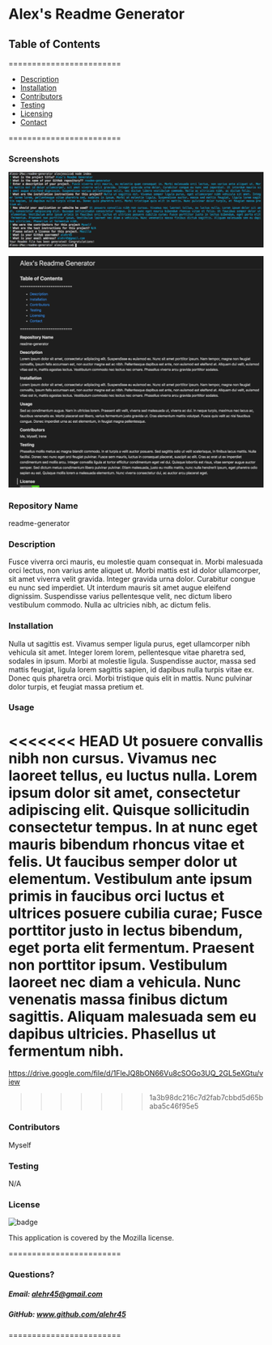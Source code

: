 
# Alex's Readme Generator


## **Table of Contents**
========================
* [Description](#description)
* [Installation](#installation)
* [Contributors](#contributors)
* [Testing](#Testing)
* [Licensing](#Licenses)
* [Contact](#questions)

========================
### **Screenshots**
![alt text](/screenshot1.png)

![alt text](/screenshot2.png)




### **Repository Name**  
readme-generator

### **Description**  
Fusce viverra orci mauris, eu molestie quam consequat in. Morbi malesuada orci lectus, non varius ante aliquet ut. Morbi mattis est id dolor ullamcorper, sit amet viverra velit gravida. Integer gravida urna dolor. Curabitur congue eu nunc sed imperdiet. Ut interdum mauris sit amet augue eleifend dignissim. Suspendisse varius pellentesque velit, nec dictum libero vestibulum commodo. Nulla ac ultricies nibh, ac dictum felis.

### **Installation**  
Nulla ut sagittis est. Vivamus semper ligula purus, eget ullamcorper nibh vehicula sit amet. Integer lorem lorem, pellentesque vitae pharetra sed, sodales in ipsum. Morbi at molestie ligula. Suspendisse auctor, massa sed mattis feugiat, ligula lorem sagittis sapien, id dapibus nulla turpis vitae ex. Donec quis pharetra orci. Morbi tristique quis elit in mattis. Nunc pulvinar dolor turpis, et feugiat massa pretium et.

### **Usage**  
<<<<<<< HEAD
Ut posuere convallis nibh non cursus. Vivamus nec laoreet tellus, eu luctus nulla. Lorem ipsum dolor sit amet, consectetur adipiscing elit. Quisque sollicitudin consectetur tempus. In at nunc eget mauris bibendum rhoncus vitae et felis. Ut faucibus semper dolor ut elementum. Vestibulum ante ipsum primis in faucibus orci luctus et ultrices posuere cubilia curae; Fusce porttitor justo in lectus bibendum, eget porta elit fermentum. Praesent non porttitor ipsum. Vestibulum laoreet nec diam a vehicula. Nunc venenatis massa finibus dictum sagittis. Aliquam malesuada sem eu dapibus ultricies. Phasellus ut fermentum nibh.
=======
https://drive.google.com/file/d/1FleJQ8bON66Vu8cSOGo3UQ_2GL5eXGtu/view
>>>>>>> 1a3b98dc216c7d2fab7cbbd5d65baba5c46f95e5

### **Contributors**  
Myself

### **Testing**  
N/A

### **License**  
![badge](https://img.shields.io/badge/license-Mozilla-brightgreen)  

This application is covered by the Mozilla license. 

========================

### Questions?
##### Email: alehr45@gmail.com
##### GitHub: www.github.com/alehr45  

========================
